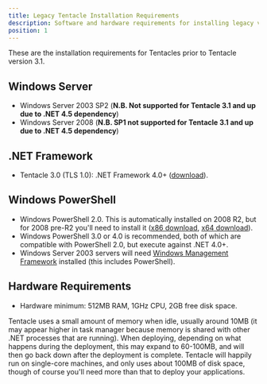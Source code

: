 ```yaml
---
title: Legacy Tentacle Installation Requirements
description: Software and hardware requirements for installing legacy versions of Tentacles.
position: 1
---
```


These are the installation requirements for Tentacles prior to Tentacle version 3.1.

## Windows Server

- Windows Server 2003 SP2 (**N.B. Not supported for Tentacle 3.1 and up due to .NET 4.5 dependency**)
- Windows Server 2008 (**N.B. SP1 not supported for Tentacle 3.1 and up due to .NET 4.5 dependency**)


## .NET Framework

- Tentacle 3.0 (TLS 1.0): .NET Framework 4.0+ ([download](http://www.microsoft.com/en-au/download/details.aspx?id=17851)).

## Windows PowerShell

- Windows PowerShell 2.0. This is automatically installed on 2008 R2, but for 2008 pre-R2 you'll need to install it ([x86 download](http://www.microsoft.com/download/en/details.aspx?id=11829&amp;__hstc=254453975.06c54f702f3aed3215f4224e6b75b56f.1380851265147.1386910090621.1387188601891.78&amp;__hssc=254453975.2.1387188601891&amp;__hsfp=4151299608), [x64 download](http://www.microsoft.com/download/en/details.aspx?displaylang=en&amp;id=20430&amp;__hstc=254453975.06c54f702f3aed3215f4224e6b75b56f.1380851265147.1386910090621.1387188601891.78&amp;__hssc=254453975.2.1387188601891&amp;__hsfp=4151299608)).
- Windows PowerShell 3.0 or 4.0 is recommended, both of which are compatible with PowerShell 2.0, but execute against .NET 4.0+.
- Windows Server 2003 servers will need [Windows Management Framework](http://support.microsoft.com/kb/968930?__hstc=254453975.06c54f702f3aed3215f4224e6b75b56f.1380851265147.1386910090621.1387188601891.78&amp;__hssc=254453975.2.1387188601891&amp;__hsfp=4151299608) installed (this includes PowerShell).

## Hardware Requirements

- Hardware minimum: 512MB RAM, 1GHz CPU, 2GB free disk space.

Tentacle uses a small amount of memory when idle, usually around 10MB (it may appear higher in task manager because memory is shared with other .NET processes that are running). When deploying, depending on what happens during the deployment, this may expand to 60-100MB, and will then go back down after the deployment is complete. Tentacle will happily run on single-core machines, and only uses about 100MB of disk space, though of course you'll need more than that to deploy your applications.
